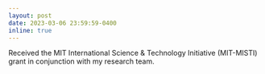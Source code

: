 ```yaml
---
layout: post
date: 2023-03-06 23:59:59-0400
inline: true
---
```


Received the MIT International Science & Technology Initiative (MIT-MISTI) grant in conjunction with my research team.
